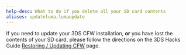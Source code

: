 ```yaml
---
help-desc: What to do if you delete all your SD card contents
aliases: updateluma,lumaupdate
---
```


If you need to update your 3DS CFW installation, **or** you have lost the contents of your SD card, please follow the directions on the 3DS Hacks Guide [Restoring / Updating CFW](https://3ds.hacks.guide/restoring-updating-cfw.html) page.

